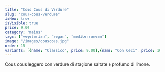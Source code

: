 ```yaml
---
title: "Cous Cous di Verdure"
slug: "cous-cous-verdure"
isNew: true
isVisible: true
price: 9.00
category: "mains"
tags: ["vegetarian", "vegan", "mediterranean"]
image: "/images/couscous.jpg"
order: 15
variants: [{name: "Classico", price: 9.00},{name: "Con Ceci", price: 10.00}]
---
```


Cous cous leggero con verdure di stagione saltate e profumo di limone.

